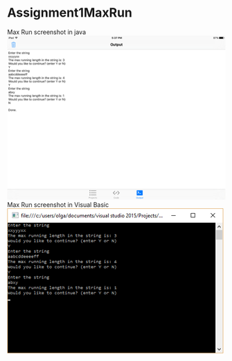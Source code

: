 # Assignment1MaxRun
Max Run screenshot in java
![alt tag](https://github.com/ChrisKarpinski/Assignment1MaxRun/blob/master/IMG_0321.PNG)
Max Run screenshot in Visual Basic
![alt tag](https://github.com/ChrisKarpinski/Assignment1MaxRun/blob/master/maxrun%20shot.png)
